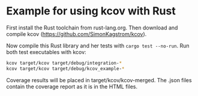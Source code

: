 Example for using kcov with Rust
================================

First install the Rust toolchain from rust-lang.org.
Then download and compile kcov (https://github.com/SimonKagstrom/kcov).

Now compile this Rust library and her tests with `cargo test --no-run`.
Run both test executables with kcov:

```bash
kcov target/kcov target/debug/integration-*
kcov target/kcov target/debug/kcov_example-*
```

Coverage results will be placed in target/kcov/kcov-merged. The .json files
contain the coverage report as it is in the HTML files.
